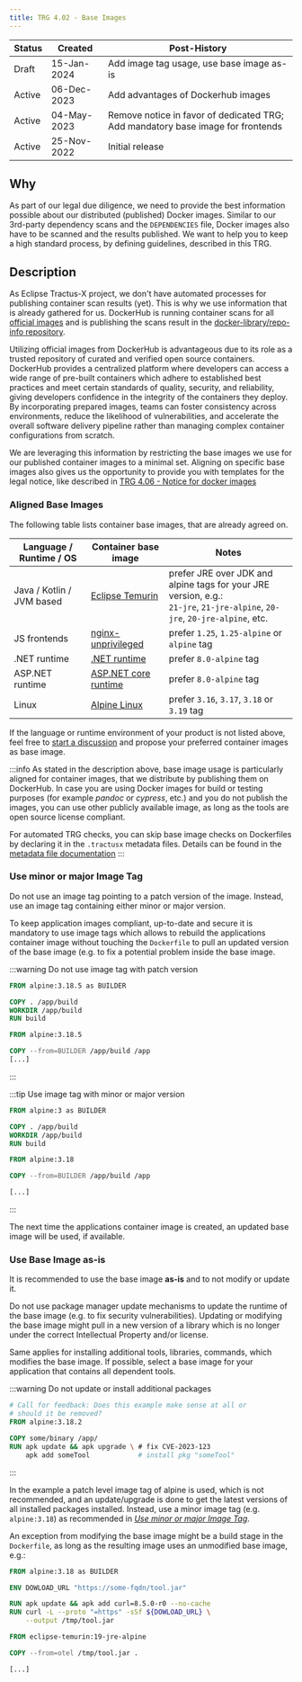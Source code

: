 ```yaml
---
title: TRG 4.02 - Base Images
---
```


| Status | Created     | Post-History                                                                    |
|--------|-------------|---------------------------------------------------------------------------------|
| Draft  | 15-Jan-2024 | Add image tag usage, use base image as-is                                       |
| Active | 06-Dec-2023 | Add advantages of Dockerhub images                                              |
| Active | 04-May-2023 | Remove notice in favor of dedicated TRG; Add mandatory base image for frontends |
| Active | 25-Nov-2022 | Initial release                                                                 |

## Why

As part of our legal due diligence, we need to provide the best information possible about our distributed (published)
Docker images. Similar to our 3rd-party dependency scans and the `DEPENDENCIES` file, Docker images also have to be
scanned and the results published. We want to help you to keep a high standard process, by defining guidelines,
described in this TRG.

## Description

As Eclipse Tractus-X project, we don't have automated processes for publishing container scan results (yet). This is why
we use information that is already gathered for us. DockerHub is running container scans for
all [official images](https://docs.docker.com/trusted-content/official-images/) and is publishing the scans result in
the [docker-library/repo-info repository](https://github.com/docker-library/repo-info).

Utilizing official images from DockerHub is advantageous due to its role as a trusted repository of curated and verified
open source containers. DockerHub provides a centralized platform where developers can access a wide range of pre-built
containers which adhere to established best practices and meet certain standards of quality, security, and reliability,
giving developers confidence in the integrity of the containers they deploy. By incorporating prepared images, teams can
foster consistency across environments, reduce the likelihood of vulnerabilities, and accelerate the overall software
delivery pipeline rather than managing complex container configurations from scratch.

We are leveraging this information by restricting the base images we use for our published container images to a minimal
set. Aligning on specific base images also gives us the opportunity to provide you with templates for the legal notice,
like described in [TRG 4.06 - Notice for docker images](./trg-4-06.md)

### Aligned Base Images

The following table lists container base images, that are already agreed on.

| Language / Runtime / OS   | Container base image                                                       | Notes                                                                                                                          |
|---------------------------|----------------------------------------------------------------------------|--------------------------------------------------------------------------------------------------------------------------------|
| Java / Kotlin / JVM based | [Eclipse Temurin](https://hub.docker.com/_/eclipse-temurin)                | prefer JRE over JDK and alpine tags for your JRE version, e.g.:<br/>`21-jre`, `21-jre-alpine`, `20-jre`, `20-jre-alpine`, etc. |
| JS frontends              | [nginx-unprivileged](https://hub.docker.com/r/nginxinc/nginx-unprivileged) | prefer `1.25`, `1.25-alpine` or `alpine` tag                                                                                   |
| .NET runtime              | [.NET runtime](https://hub.docker.com/_/microsoft-dotnet-runtime)          | prefer `8.0-alpine` tag                                                                                                        |
| ASP.NET runtime           | [ASP.NET core runtime](https://hub.docker.com/_/microsoft-dotnet-aspnet)   | prefer `8.0-alpine` tag                                                                                                        |
| Linux                     | [Alpine Linux](https://hub.docker.com/_/alpine)                            | prefer `3.16`, `3.17`, `3.18` or `3.19` tag                                                                                    |

If the language or runtime environment of your product is not listed above, feel free
to [start a discussion](https://github.com/eclipse-tractusx/sig-infra/discussions) and propose your preferred container
images as base image.

:::info
As stated in the description above, base image usage is particularly aligned for container images, that we distribute by
publishing them on DockerHub. In case you are using Docker images for build or testing purposes (for example _pandoc_ or
_cypress_, etc.) and you do not publish the images, you can use other publicly available image, as long as the tools are
open source license compliant.

For automated TRG checks, you can skip base image checks on Dockerfiles by declaring it in the `.tractusx` metadata
files. Details can be found in
the [metadata file documentation](https://github.com/eclipse-tractusx/tractusx-quality-checks/blob/main/docs/metadata_file.md)
:::

### Use minor or major Image Tag

Do not use an image tag pointing to a patch version of the image. Instead, use an image tag containing either minor or
major version.

To keep application images compliant, up-to-date and secure it is mandatory to use image tags which allows to rebuild
the applications container image without touching the `Dockerfile` to pull an updated version of the base image (e.g. to
fix a potential problem inside the base image.

:::warning Do not use image tag with patch version

```Dockerfile
FROM alpine:3.18.5 as BUILDER

COPY . /app/build
WORKDIR /app/build
RUN build

FROM alpine:3.18.5

COPY --from=BUILDER /app/build /app
[...]
```

:::

:::tip Use image tag with minor or major version

```Dockerfile
FROM alpine:3 as BUILDER

COPY . /app/build
WORKDIR /app/build
RUN build

FROM alpine:3.18

COPY --from=BUILDER /app/build /app

[...]
```

:::

The next time the applications container image is created, an updated base image will be used, if available.

### Use Base Image as-is

It is recommended to use the base image **as-is** and to not modify or update it.

Do not use package manager update mechanisms to update the runtime of the base image (e.g. to fix security
vulnerabilities). Updating or modifying the base image might pull in a new version of a library which is no longer under
the correct Intellectual Property and/or license.

Same applies for installing additional tools, libraries, commands, which modifies the base image. If possible, select a
base image for your application that contains all dependent tools.

:::warning Do not update or install additional packages

```Dockerfile
# Call for feedback: Does this example make sense at all or 
# should it be removed?
FROM alpine:3.18.2

COPY some/binary /app/
RUN apk update && apk upgrade \ # fix CVE-2023-123
    apk add someTool            # install pkg "someTool"
```

:::

In the example a patch level image tag of alpine is used, which is not recommended, and an update/upgrade is done to get
the latest versions of all installed packages installed. Instead, use a minor image tag (e.g. `alpine:3.18`) as
recommended in [_Use minor or major Image Tag_](#use-minor-or-major-image-tag).

An exception from modifying the base image might be a build stage in the `Dockerfile`, as long as the resulting image
uses an unmodified base image, e.g.:

```Dockerfile
FROM alpine:3.18 as BUILDER

ENV DOWLOAD_URL "https://some-fqdn/tool.jar"

RUN apk update && apk add curl=8.5.0-r0 --no-cache
RUN curl -L --proto "=https" -sSf ${DOWLOAD_URL} \
    --output /tmp/tool.jar

FROM eclipse-temurin:19-jre-alpine

COPY --from=otel /tmp/tool.jar .

[...]
```
